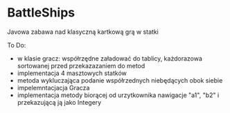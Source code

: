 # BattleShips
Javowa zabawa nad klasyczną kartkową grą w statki

To Do:
- w klasie gracz: współrzędne załadować do tablicy, każdorazowa sortowanej przed przekazazaniem do metod
- implementacja 4 masztowych statków
- metoda wykluczająca podanie współrzednych niebędących obok siebie
- impelemntacjacja Gracza
- implementacja metody biorącej od urzytkownika nawigacje "a1", "b2" i przekazującą ją jako Integery